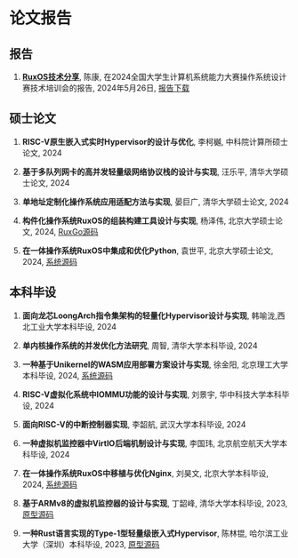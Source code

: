 # 论文报告

## 报告

1. [**RuxOS技术分享**](/download/RuxOS-20240526.pdf ':ignore'), 陈康, 在2024全国大学生计算机系统能力大赛操作系统设计赛技术培训会的报告, 2024年5月26日, [<i class="fa-regular fa-file-pdf"></i> 报告下载](/download/RuxOS-20240526.pdf ':ignore')

## 硕士论文

1. **RISC-V原生嵌入式实时Hypervisor的设计与优化**, 李柯樾, 中科院计算所硕士论文, 2024

1. **基于多队列网卡的高并发轻量级网络协议栈的设计与实现**, 汪乐平, 清华大学硕士论文, 2024

1. **单地址定制化操作系统应用适配方法与实现**, 晏巨广, 清华大学硕士论文, 2024

1. **构件化操作系统RuxOS的组装构建工具设计与实现**, 杨泽伟, 北京大学硕士论文, 2024,  [<i class="fa-brands fa-github"></i> RuxGo源码](https://github.com/syswonder/ruxgo)

1. **在一体操作系统RuxOS中集成和优化Python**, 袁世平, 北京大学硕士论文, 2024, [<i class="fa-brands fa-github"></i> 系统源码](https://github.com/syswonder/rux-python3)

## 本科毕设

1. **面向龙芯LoongArch指令集架构的轻量化Hypervisor设计与实现**, 韩喻泷,西北工业大学本科毕设, 2024

1. **单内核操作系统的并发优化方法研究**, 周智, 清华大学本科毕设, 2024

1. **一种基于Unikernel的WASM应用部署方案设计与实现**, 徐金阳, 北京理工大学本科毕设, 2024, [<i class="fa-brands fa-github"></i> 系统源码](https://github.com/syswonder/rux-wamr)

1. **RISC-V虚拟化系统中IOMMU功能的设计与实现**, 刘景宇, 华中科技大学本科毕设, 2024

1. **面向RISC-V的中断控制器实现**, 李韶航, 武汉大学本科毕设, 2024

1. **一种虚拟机监控器中VirtIO后端机制设计与实现**, 李国玮, 北京航空航天大学本科毕设, 2024

1. **在一体操作系统RuxOS中移植与优化Nginx**, 刘昊文, 北京大学本科毕设, 2024, [<i class="fa-brands fa-github"></i> 系统源码](https://github.com/syswonder/rux-nginx)

1. **基于ARMv8的虚拟机监控器的设计与实现**, 丁韶峰, 清华大学本科毕设, 2023, [<i class="fa-brands fa-github"></i> 原型源码](https://github.com/syswonder/sysHyper-t1)

1. **一种Rust语言实现的Type-1型轻量级嵌入式Hypervisor**, 陈林锟, 哈尔滨工业大学（深圳）本科毕设, 2023, [<i class="fa-brands fa-github"></i> 原型源码](https://github.com/syswonder/rustbao)
